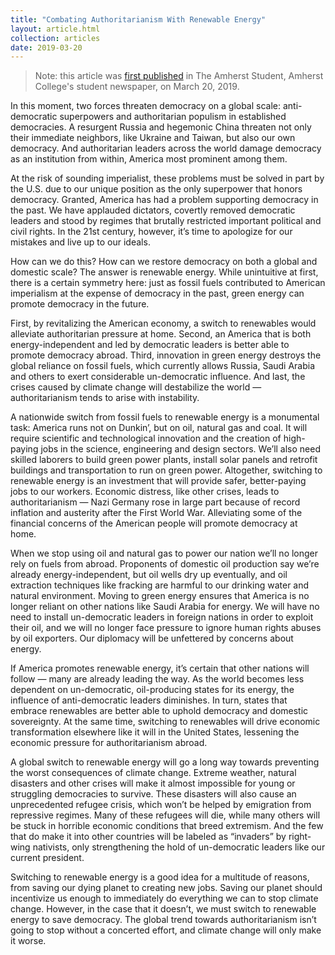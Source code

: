 ```yaml
---
title: "Combating Authoritarianism With Renewable Energy"
layout: article.html
collection: articles
date: 2019-03-20
---
```


> Note: this article was [first published](https://web.archive.org/web/20190320212532/https://amherststudent.com/article/renewable-energy-combating-authoritarianism) in The Amherst Student, Amherst College's student newspaper, on March 20, 2019.

In this moment, two forces threaten democracy on a global scale: anti-democratic superpowers and authoritarian populism in established democracies.
A resurgent Russia and hegemonic China threaten not only their immediate neighbors, like Ukraine and Taiwan, but also our own democracy.
And authoritarian leaders across the world damage democracy as an institution from within, America most prominent among them.

At the risk of sounding imperialist, these problems must be solved in part by the U.S. due to our unique position as the only superpower that honors democracy.
Granted, America has had a problem supporting democracy in the past. We have applauded dictators, covertly removed democratic leaders and stood by regimes that brutally restricted important political and civil rights.
In the 21st century, however, it’s time to apologize for our mistakes and live up to our ideals.

How can we do this?
How can we restore democracy on both a global and domestic scale?
The answer is renewable energy.
While unintuitive at first, there is a certain symmetry here: just as fossil fuels contributed to American imperialism at the expense of democracy in the past, green energy can promote democracy in the future.

First, by revitalizing the American economy, a switch to renewables would alleviate authoritarian pressure at home.
Second, an America that is both energy-independent and led by democratic leaders is better able to promote democracy abroad.
Third, innovation in green energy destroys the global reliance on fossil fuels, which currently allows Russia, Saudi Arabia and others to exert considerable un-democratic influence.
And last, the crises caused by climate change will destabilize the world — authoritarianism tends to arise with instability.

A nationwide switch from fossil fuels to renewable energy is a monumental task: America runs not on Dunkin’, but on oil, natural gas and coal.
It will require scientific and technological innovation and the creation of high-paying jobs in the science, engineering and design sectors.
We’ll also need skilled laborers to build green power plants, install solar panels and retrofit buildings and transportation to run on green power.
Altogether, switching to renewable energy is an investment that will provide safer, better-paying jobs to our workers.
Economic distress, like other crises, leads to authoritarianism — Nazi Germany rose in large part because of record inflation and austerity after the First World War.
Alleviating some of the financial concerns of the American people will promote democracy at home.

When we stop using oil and natural gas to power our nation we’ll no longer rely on fuels from abroad.
Proponents of domestic oil production say we’re already energy-independent, but oil wells dry up eventually, and oil extraction techniques like fracking are harmful to our drinking water and natural environment.
Moving to green energy ensures that America is no longer reliant on other nations like Saudi Arabia for energy.
We will have no need to install un-democratic leaders in foreign nations in order to exploit their oil, and we will no longer face pressure to ignore human rights abuses by oil exporters.
Our diplomacy will be unfettered by concerns about energy.

If America promotes renewable energy, it’s certain that other nations will follow — many are already leading the way.
As the world becomes less dependent on un-democratic, oil-producing states for its energy, the influence of anti-democratic leaders diminishes.
In turn, states that embrace renewables are better able to uphold democracy and domestic sovereignty.
At the same time, switching to renewables will drive economic transformation elsewhere like it will in the United States, lessening the economic pressure for authoritarianism abroad.

A global switch to renewable energy will go a long way towards preventing the worst consequences of climate change.
Extreme weather, natural disasters and other crises will make it almost impossible for young or struggling democracies to survive.
These disasters will also cause an unprecedented refugee crisis, which won’t be helped by emigration from repressive regimes.
Many of these refugees will die, while many others will be stuck in horrible economic conditions that breed extremism.
And the few that do make it into other countries will be labeled as “invaders” by right-wing nativists, only strengthening the hold of un-democratic leaders like our current president.

Switching to renewable energy is a good idea for a multitude of reasons, from saving our dying planet to creating new jobs.
Saving our planet should incentivize us enough to immediately do everything we can to stop climate change.
However, in the case that it doesn’t, we must switch to renewable energy to save democracy.
The global trend towards authoritarianism isn’t going to stop without a concerted effort, and climate change will only make it worse.